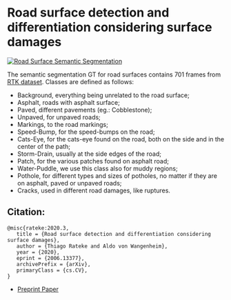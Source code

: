 # Road surface detection and differentiation considering surface damages

[![Road Surface Semantic Segmentation](https://i.imgur.com/L0OFzOk.jpg)](https://youtu.be/uUchRHWOEF4 "Road Surface Semantic Segmentation")

The semantic segmentation GT for road surfaces contains 701 frames from [RTK dataset](http://www.lapix.ufsc.br/pesquisas/projeto-veiculo-autonomo/datasets/?lang=en). Classes are defined as follows:

- Background, everything being unrelated to the road surface;
- Asphalt, roads with asphalt surface;
- Paved, different pavements (eg.: Cobblestone);
- Unpaved, for unpaved roads;
- Markings, to the road markings;
- Speed-Bump, for the speed-bumps on the road;
- Cats-Eye, for the cats-eye found on the road, both on the side and in the center of the path;
- Storm-Drain, usually at the side edges of the road;
- Patch, for the various patches found on asphalt road;
- Water-Puddle, we use this class also for muddy regions;
- Pothole, for different types and sizes of potholes, no matter if they are on asphalt, paved or unpaved roads;
- Cracks, used in different road damages, like ruptures.

 ## Citation:
 ```
@misc{rateke:2020.3,
    title = {Road surface detection and differentiation considering surface damages},
    author = {Thiago Rateke and Aldo von Wangenheim},
    year = {2020},
    eprint = {2006.13377},
    archivePrefix = {arXiv},
    primaryClass = {cs.CV},
}
```
 - [Preprint Paper](https://www.researchgate.net/publication/342436082_Road_surface_detection_and_differentiation_considering_surface_damages)
